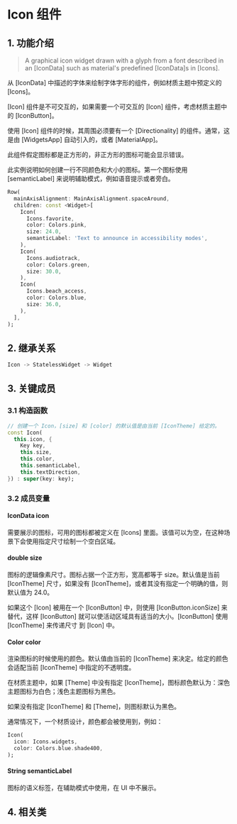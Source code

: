 # Icon 组件
## 1. 功能介绍
> A graphical icon widget drawn with a glyph from a font described in an [IconData] such as material's predefined [IconData]s in [Icons].

从 [IconData] 中描述的字体来绘制字体字形的组件，例如材质主题中预定义的 [Icons]。

[Icon] 组件是不可交互的，如果需要一个可交互的 [Icon] 组件，考虑材质主题中的 [IconButton]。

使用 [Icon] 组件的时候，其周围必须要有一个 [Directionality] 的组件。通常，这是由 [WidgetsApp] 自动引入的，或者 [MaterialApp]。

此组件假定图标都是正方形的，非正方形的图标可能会显示错误。

此实例说明如何创建一行不同颜色和大小的图标。第一个图标使用 [semanticLabel] 来说明辅助模式，例如语音提示或者旁白。
```dart
Row(
  mainAxisAlignment: MainAxisAlignment.spaceAround,
  children: const <Widget>[
    Icon(
      Icons.favorite,
      color: Colors.pink,
      size: 24.0,
      semanticLabel: 'Text to announce in accessibility modes',
    ),
    Icon(
      Icons.audiotrack,
      color: Colors.green,
      size: 30.0,
    ),
    Icon(
      Icons.beach_access,
      color: Colors.blue,
      size: 36.0,
    ),
  ],
);
```

## 2. 继承关系
```dart
Icon -> StatelessWidget -> Widget
```

## 3. 关键成员
### 3.1 构造函数
```dart
// 创建一个 Icon，[size] 和 [color] 的默认值是由当前 [IconTheme] 给定的。
const Icon(
  this.icon, {
    Key key,
    this.size,
    this.color,
    this.semanticLabel,
    this.textDirection,
}) : super(key: key);
```
### 3.2 成员变量
#### IconData icon
需要展示的图标，可用的图标都被定义在 [Icons] 里面。该值可以为空，在这种场景下会使用指定尺寸绘制一个空白区域。

#### double size
图标的逻辑像素尺寸。图标占据一个正方形，宽高都等于 size。默认值是当前 [IconTheme] 尺寸，如果没有 [IconTheme]，或者其没有指定一个明确的值，则默认值为 24.0。

如果这个 [Icon] 被用在一个 [IconButton] 中，则使用 [IconButton.iconSize] 来替代，这样 [IconButton] 就可以使活动区域具有适当的大小。[IconButton] 使用 [IconTheme] 来传递尺寸 到 [Icon] 中。

#### Color color
渲染图标的时候使用的颜色。默认值由当前的 [IconTheme] 来决定。给定的颜色会适配当前 [IconTheme] 中指定的不透明度。

在材质主题中，如果 [Theme] 中没有指定 [IconTheme]，图标颜色默认为：深色主题图标为白色；浅色主题图标为黑色。

如果没有指定 [IconTheme] 和 [Theme]，则图标默认为黑色。

通常情况下，一个材质设计，颜色都会被使用到，例如：
```dart
Icon(
  icon: Icons.widgets,
  color: Colors.blue.shade400,
);
```

#### String semanticLabel
图标的语义标签，在辅助模式中使用，在 UI 中不展示。

## 4. 相关类

